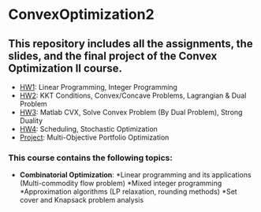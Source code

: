 # ConvexOptimization2
## This repository includes all the assignments, the slides, and the final project of the Convex Optimization II course.


- [HW1](https://github.com/arhp78/ConvexOptimization2/tree/main/HW1): Linear Programming, Integer Programming
- [HW2](https://github.com/arhp78/ConvexOptimization2/tree/main/HW2): KKT Conditions, Convex/Concave Problems, Lagrangian & Dual Problem
- [HW3](https://github.com/arhp78/ConvexOptimization2/tree/main/HW3): Matlab CVX, Solve Convex Problem (By Dual Problem), Strong Duality
- [HW4](https://github.com/arhp78/ConvexOptimization2/tree/main/HW4): Scheduling, Stochastic Optimization
- [Project](https://github.com/arhp78/ConvexOptimization2/tree/main/Project): Multi-Objective Portfolio Optimization

### This course contains the following topics:
- **Combinatorial Optimization**:  *Linear programming and its applications (Multi-commodity flow problem)
  *Mixed integer programming
  *Approximation algorithms (LP relaxation, rounding methods)
  *Set cover and Knapsack problem analysis
